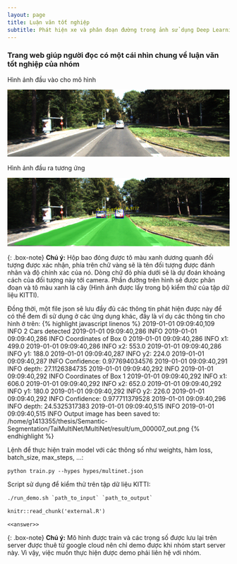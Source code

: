 ```yaml
---
layout: page
title: Luận văn tốt nghiệp
subtitle: Phát hiện xe và phân đoạn đường trong ảnh sử dụng Deep Learning
---
```


### Trang web giúp người đọc có một cái nhìn chung về luận văn tốt nghiệp của nhóm

Hình ảnh đầu vào cho mô hình

![Crepe](/img/um_000007.png)

Hình ảnh đầu ra tương ứng  

![Crepe](/img/um_000007_out.png)

{: .box-note}
**Chú ý:** Hộp bao đóng được tô màu xanh dương quanh đối tượng được xác nhận, phía trên chữ vàng sẽ là tên đối tượng được đánh nhãn và độ chính xác của nó. Dòng chữ đỏ phía dưới sẽ là dự đoán khoảng cách của đối tượng này tới camera. Phần đường trên hình sẽ được phân đoạn và tô màu xanh lá cây (Hình ảnh được lấy trong bộ kiểm thử của tập dữ liệu KITTI).


Đồng thời, một file json sẽ lưu đầy đủ các thông tin phát hiện được này để có thể đem đi sử dụng ở các ứng dụng khác, đây là ví dụ các thông tin cho hình ở trên:
{% highlight javascript linenos %}
2019-01-01 09:09:40,109 INFO 2 Cars detected
2019-01-01 09:09:40,286 INFO 
2019-01-01 09:09:40,286 INFO Coordinates of Box 0
2019-01-01 09:09:40,286 INFO     x1: 499.0
2019-01-01 09:09:40,286 INFO     x2: 553.0
2019-01-01 09:09:40,286 INFO     y1: 188.0
2019-01-01 09:09:40,287 INFO     y2: 224.0
2019-01-01 09:09:40,287 INFO     Confidence: 0.977694034576
2019-01-01 09:09:40,291 INFO     depth: 27.1126384735
2019-01-01 09:09:40,292 INFO 
2019-01-01 09:09:40,292 INFO Coordinates of Box 1
2019-01-01 09:09:40,292 INFO     x1: 606.0
2019-01-01 09:09:40,292 INFO     x2: 652.0
2019-01-01 09:09:40,292 INFO     y1: 180.0
2019-01-01 09:09:40,292 INFO     y2: 226.0
2019-01-01 09:09:40,292 INFO     Confidence: 0.977711379528
2019-01-01 09:09:40,296 INFO     depth: 24.5325317383
2019-01-01 09:09:40,515 INFO 
2019-01-01 09:09:40,515 INFO Output image has been saved to:
/home/g1413355/thesis/Semantic-Segmentation/TaiMultiNet/MultiNet/result/um_000007_out.png
{% endhighlight %}

Lệnh để thực hiện train model với các thông số như weights, hàm loss, batch_size, max_steps, ...:
```
python train.py --hypes hypes/multinet.json
```

Script sử dụng để kiểm thử trên tập dữ liệu KITTI:
```
./run_demo.sh `path_to_input` `path_to_output`
```


```{r echo=FALSE}
knitr::read_chunk('external.R')
```

```{r}
<<answer>>
```

{: .box-note}
**Chú ý:** Mô hình được train và các trọng số được lưu lại trên server được thuê từ google cloud nên chỉ demo được khi nhóm start server này. Vì vậy, việc muốn thực hiện được demo phải liên hệ với nhóm.

